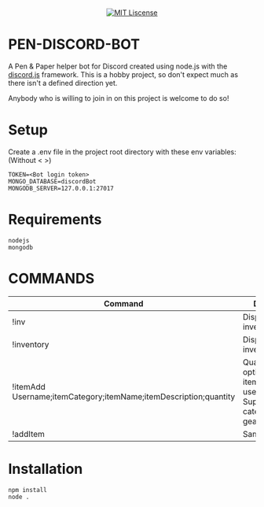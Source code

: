 <div align="center">
  <br />
  <p>
    <a href="https://github.com/cryptton2004/Pen-Discord-Bot/blob/master/LICENSE"><img src="https://img.shields.io/packagist/l/doctrine/orm.svg" alt="MIT Liscense" /></a>
  </p>
</div>

# PEN-DISCORD-BOT
A Pen & Paper helper bot for Discord created using node.js with the [discord.js](https://github.com/discordjs) framework.
This is a hobby project, so don't expect much as there isn't a defined direction yet.

Anybody who is willing to join in on this project is welcome to do so!


# Setup
Create a .env file in the project root directory with these env variables: (Without < >)
```
TOKEN=<Bot login token>
MONGO_DATABASE=discordBot
MONGODB_SERVER=127.0.0.1:27017
```

# Requirements
```
nodejs
mongodb
```

# COMMANDS

| Command  | Description |
| ------------- | ------------- |
| !inv  | Displays player inventory  |
| !inventory  | Displays player inventory |
| !itemAdd  Username;itemCategory;itemName;itemDescription;quantity| Quantity field is optional. Adds an item to the username; Supported category: gear,weapon,buff |
| !addItem  | Same as above  |


# Installation
```
npm install
node .
```
